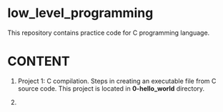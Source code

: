 # low_level_programming

This repository contains practice code for C programming language.

# CONTENT
1. Project 1: C compilation. Steps in creating an executable file from C source code.
              This project is located in **0-hello_world** directory.

2. 
